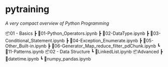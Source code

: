 # pytraining

*A very compact overview of Python Programming*

📦01 - Basics
 ┣ 📜01-Python_Operators.ipynb
 ┣ 📜02-DataType.ipynb
 ┣ 📜03-Conditional_Statement.ipynb
 ┣ 📜04-Exception_Enumerate.ipynb
 ┣ 📜05-Other_Built-in.ipynb
 ┣ 📜06-Generator_Map_reduce_filter_pdChunk.ipynb
 ┗ 📜11-Patterns.ipynb
📦02 - Data Structure
 ┗ 📜LinkedList.ipynb
📦Advanced
 ┣ 📜datetime.ipynb
 ┗ 📜numpy_pandas.ipynb